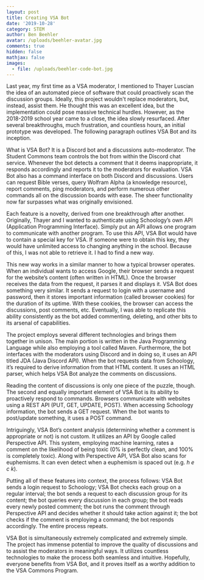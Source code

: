 ```yaml
---
layout: post
title: Creating VSA Bot
date: '2019-10-28'
category: STEM
author: Ben Beehler
avatar: /uploads/beehler-avatar.jpg
comments: true
hidden: false
mathjax: false
images:
  - file: /uploads/beehler-code-bot.jpg
---
```

Last year, my first time as a VSA moderator, I mentioned to Thayer Luscian the idea of an automated piece of software that could proactively scan the discussion groups. Ideally, this project wouldn't replace moderators, but, instead, assist them. He thought this was an excellent idea, but the implementation could pose massive technical hurdles. However, as the 2018-2019 school year came to a close, the idea slowly resurfaced. After several breakthroughs, much frustration, and countless hours, an initial prototype was developed. The following paragraph outlines VSA Bot and its inception. 

What is VSA Bot? It is a Discord bot and a discussions auto-moderator. The Student Commons team controls the bot from within the Discord chat service. Whenever the bot detects a comment that it deems inappropriate, it responds accordingly and reports it to the moderators for evaluation. VSA Bot also has a command interface on both Discord and discussions. Users can request Bible verses, query Wolfram Alpha (a knowledge resource), report comments, ping moderators, and perform numerous other commands all on the discussion boards with ease. The sheer functionality now far surpasses what was originally envisioned. 

Each feature is a novelty, derived from one breakthrough after another. Originally, Thayer and I wanted to authenticate using Schoology’s own API (Application Programming Interface). Simply put an API allows one program to communicate with another program. To use this API, VSA Bot would have to contain a special key for VSA. If someone were to obtain this key, they would have unlimited access to changing anything in the school. Because of this, I was not able to retrieve it. I had to find a new way. 

This new way works in a similar manner to how a typical browser operates. When an individual wants to access Google, their browser sends a request for the website’s content (often written in HTML). Once the browser receives the data from the request, it parses it and displays it. VSA Bot does something very similar. It sends a request to login with a username and password, then it stores important information (called browser cookies) for the duration of its uptime. With these cookies, the browser can access the discussions, post comments, etc. Eventually, I was able to replicate this ability consistently as the bot added commenting, deleting, and other bits to its arsenal of capabilities. 

The project employs several different technologies and brings them together in unison. The main portion is written in the Java Programming Language while also employing a tool called Maven. Furthermore, the bot interfaces with the moderators using Discord and in doing so, it uses an API titled JDA (Java Discord API). When the bot requests data from Schoology, it’s required to derive information from that HTML content. It uses an HTML parser, which helps VSA Bot analyze the comments on discussions. 

Reading the content of discussions is only one piece of the puzzle, though. The second and equally important element of VSA Bot is its ability to proactively respond to commands. Browsers communicate with websites using a REST API (PUT, GET, UPDATE, POST). When accessing Schoology information, the bot sends a GET request. When the bot wants to post/update something, it uses a POST command. 

Intriguingly, VSA Bot’s content analysis (determining whether a comment is appropriate or not) is not custom. It utilizes an API by Google called Perspective API. This system, employing machine learning, rates a comment on the likelihood of being toxic (0% is perfectly clean, and 100% is completely toxic). Along with Perspective API, VSA Bot also scans for euphemisms. It can even detect when a euphemism is spaced out (e.g. _h e c k_). 

Putting all of these features into context, the process follows: VSA Bot sends a login request to Schoology; VSA Bot checks each group on a regular interval; the bot sends a request to each discussion group for its content; the bot queries every discussion in each group; the bot reads every newly posted comment; the bot runs the comment through Perspective API and decides whether it should take action against it; the bot checks if the comment is employing a command; the bot responds accordingly. The entire process repeats. 

VSA Bot is simultaneously extremely complicated and extremely simple. The project has immense potential to improve the quality of discussions and to assist the moderators in meaningful ways. It utilizes countless technologies to make the process both seamless and intuitive. Hopefully, everyone benefits from VSA Bot, and it proves itself as a worthy addition to the VSA Commons Program.
